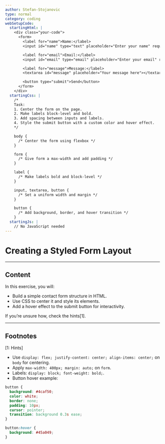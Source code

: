 ```yaml
---
author: Stefan-Stojanovic
type: normal
category: coding
webSetupCode:
  startingHtml: |
    <div class="your-code">
      <form>
        <label for="name">Name:</label>
        <input id="name" type="text" placeholder="Enter your name" required>

        <label for="email">Email:</label>
        <input id="email" type="email" placeholder="Enter your email" required>

        <label for="message">Message:</label>
        <textarea id="message" placeholder="Your message here"></textarea>

        <button type="submit">Send</button>
      </form>
    </div>
  startingCss: |
    /* 
    Task:
    1. Center the form on the page.
    2. Make labels block-level and bold.
    3. Add spacing between inputs and labels.
    4. Style the submit button with a custom color and hover effect.
    */

    body {
      /* Center the form using flexbox */
    }

    form {
      /* Give form a max-width and add padding */
    }

    label {
      /* Make labels bold and block-level */
    }

    input, textarea, button {
      /* Set a uniform width and margin */
    }

    button {
      /* Add background, border, and hover transition */
    }
  startingJs: |
    // No JavaScript needed
---
```


# Creating a Styled Form Layout

---

## Content

In this exercise, you will:
- Build a simple contact form structure in HTML.
- Use CSS to center it and style its elements.
- Add a hover effect to the submit button for interactivity.

If you’re unsure how, check the hints[1].

---

## Footnotes

[1: Hints]
- Use `display: flex; justify-content: center; align-items: center;` on `body` for centering.  
- Apply `max-width: 400px; margin: auto;` on `form`.  
- Labels: `display: block; font-weight: bold;`.  
- Button hover example:

```css
button {
  background: #4caf50;
  color: white;
  border: none;
  padding: 10px;
  cursor: pointer;
  transition: background 0.3s ease;
}

button:hover {
  background: #45a049;
}
```
